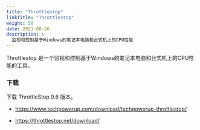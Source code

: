 ```yaml
---
title: "Throttlestop"
linkTitle: "Throttlestop"
weight: 50
date: 2021-08-26
description: >
  监视和控制基于Windows的笔记本电脑和台式机上的CPU性能
---
```


Throttlestop 是一个监视和控制基于Windows的笔记本电脑和台式机上的CPU性能的工具。

### 下载

下载 ThrottleStop 9.6 版本。

- https://www.techpowerup.com/download/techpowerup-throttlestop/

- https://throttlestop.net/download/